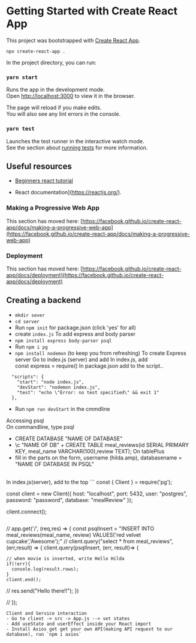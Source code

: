 # Getting Started with Create React App

This project was bootstrapped with [Create React App](https://github.com/facebook/create-react-app).
```
npx create-react-app .
```

In the project directory, you can run:

### `yarn start`

Runs the app in the development mode.\
Open [http://localhost:3000](http://localhost:3000) to view it in the browser.

The page will reload if you make edits.\
You will also see any lint errors in the console.

### `yarn test`

Launches the test runner in the interactive watch mode.\
See the section about [running tests](https://facebook.github.io/create-react-app/docs/running-tests) for more information.



## Useful resources
 - [Beginners react tutorial](https://www.youtube.com/watch?v=CKADIFku_fQ&list=PLpPqplz6dKxX8KhvEx5AoDJ61N9SIOFYh&index=2)

 - React documentation](https://reactjs.org/).


### Making a Progressive Web App

This section has moved here: [https://facebook.github.io/create-react-app/docs/making-a-progressive-web-app](https://facebook.github.io/create-react-app/docs/making-a-progressive-web-app)

### Deployment

This section has moved here: [https://facebook.github.io/create-react-app/docs/deployment](https://facebook.github.io/create-react-app/docs/deployment)


## Creating a backend
- `mkdir sever`
- `cd server`
- Run `npm init` for package.json (click 'yes' for all)
- create `index.js` 
To add express and body parser
- `npm install express body-parser psql`
- Run `npm i pg`
- `npm install nodemon` (to keep you from refreshing)
To create Express server 
Go to index.js (server) and add 
In index.js, add\
const express = require()
In package.json
add to the script..
```
  "scripts": {
    "start": "node index.js",
    "devStart": "nodemon index.js", 
    "test": "echo \"Error: no test specified\" && exit 1"
  },
```
- Run `npm run devStart` in the cmmdline

Accessing psql\
On commandline, type psql
- CREATE DATABASE "NAME OF DATABASE"
- \c "NAME OF DB" + CREATE TABLE meal_reviews(id SERIAL PRIMARY KEY, meal_name VARCHAR(100),review TEXT);
On tablePlus
- fill in the parts on the form, username (hilda.amp), databasename = "NAME OF DATABASE IN PSQL"
<br>
In index.js(server), add to the top
```
const { Client } = require('pg');

const client = new Client({
  host: "localhost",
  port: 5432,
  user: "postgres",
  password: "password",
  database: "mealReview"
});

client.connect();
```

```
  //  app.get('/', (req,res) => {
     const psqlInsert = "INSERT INTO meal_reviews(meal_name, review) VALUES('red velvet cupcake','Awesome');"
    // client.query("select * from meal_reviews",(err,result) => {
    client.query(psqlInsert, (err, result)=> {

    // when movie is inserted, write Hello Hilda
    if(!err){
      console.log(result.rows);
    }
    client.end();
  //  res.send("Hello there!!");
   })


  // });
  ```
  Client and Service interaction
  - Go to client -> src -> App.js --> set states
  - Add useState and userEffect inside your React import
  - Install Axios get get your own API(making API request to our database), run `npm i axios`
